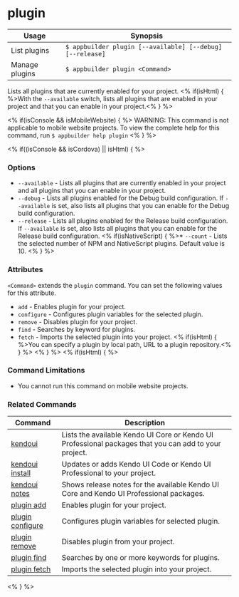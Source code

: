 plugin
==========

Usage | Synopsis
------|-------
List plugins | `$ appbuilder plugin [--available] [--debug] [--release]`
Manage plugins | `$ appbuilder plugin <Command>`

Lists all plugins that are currently enabled for your project. <% if(isHtml) { %>With the `--available` switch, lists all plugins that are enabled in your project and that you can enable in your project.<% } %>

<% if(isConsole && isMobileWebsite) { %>
WARNING: This command is not applicable to mobile website projects. To view the complete help for this command, run `$ appbuilder help plugin`
<% } %>

<% if((isConsole && isCordova) || isHtml) { %>
### Options
* `--available` - Lists all plugins that are currently enabled in your project and all plugins that you can enable in your project.
* `--debug` - Lists all plugins enabled for the Debug build configuration. If `--available` is set, also lists all plugins that you can enable for the Debug build configuration.
* `--release` - Lists all plugins enabled for the Release build configuration. If `--available` is set, also lists all plugins that you can enable for the Release build configuration.
<% if(isNativeScript) { %>* `--count` - Lists the selected number of NPM and NativeScript plugins. Default value is 10. <% } %>

### Attributes
`<Command>` extends the `plugin` command. You can set the following values for this attribute.
* `add` - Enables plugin for your project.
* `configure` - Configures plugin variables for the selected plugin.
* `remove` - Disables plugin for your project.
* `find` - Searches by keyword for plugins.
* `fetch` - Imports the selected plugin into your project. <% if(isHtml) { %>You can specify a plugin by local path, URL to a plugin repository.<% } %>
<% } %>
<% if(isHtml) { %>
### Command Limitations

* You cannot run this command on mobile website projects.

### Related Commands

Command | Description
----------|----------
[kendoui](kendoui.html) | Lists the available Kendo UI Core or Kendo UI Professional packages that you can add to your project.
[kendoui install](kendoui-install.html) | Updates or adds Kendo UI Code or Kendo UI Professional to your project.
[kendoui notes](kendoui-notes.html) | Shows release notes for the available Kendo UI Core and Kendo UI Professional packages.
[plugin add](plugin-add.html) | Enables plugin for your project.
[plugin configure](plugin-configure.html) | Configures plugin variables for selected plugin.
[plugin remove](plugin-remove.html) | Disables plugin from your project.
[plugin find](plugin-find.html) | Searches by one or more keywords for plugins.
[plugin fetch](plugin-fetch.html) | Imports the selected plugin into your project.
<% } %>

